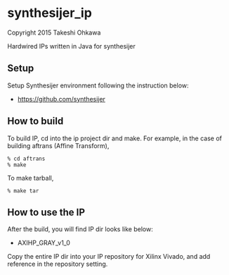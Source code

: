 # synthesijer_ip
Copyright 2015 Takeshi Ohkawa

Hardwired IPs written in Java for synthesijer 

## Setup 
Setup Synthesijer environment following the instruction below:

- https://github.com/synthesijer

## How to build
To build IP, cd into the ip project dir and make. For example, in the case of building aftrans (Affine Transform),

    % cd aftrans
    % make
 
To make tarball,

    % make tar

## How to use the IP
After the build, you will find IP dir looks like below:

- AXIHP_GRAY_v1_0

Copy the entire IP dir into your IP repository for Xilinx Vivado, and add reference in the repository setting.
